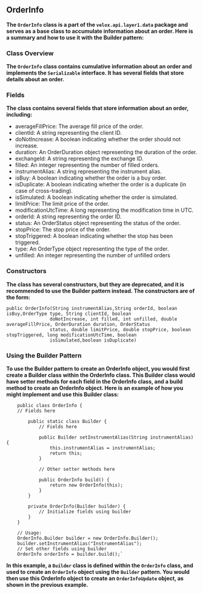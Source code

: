 ## OrderInfo 
**The `OrderInfo` class is a part of the `velox.api.layer1.data` package and serves as a base class to accumulate information
about an order. Here is a summary and how to use it with the Builder pattern:**
### Class Overview
**The `OrderInfo` class contains cumulative information about an order and implements the `Serializable` interface. It has
several fields that store details about an order.**
### Fields
**The class contains several fields that store information about an order, including:**
* averageFillPrice: The average fill price of the order.
* clientId: A string representing the client ID.
* doNotIncrease: A boolean indicating whether the order should not increase.
* duration: An OrderDuration object representing the duration of the order.
* exchangeId: A string representing the exchange ID.
* filled: An integer representing the number of filled orders.
* instrumentAlias: A string representing the instrument alias.
* isBuy: A boolean indicating whether the order is a buy order.
* isDuplicate: A boolean indicating whether the order is a duplicate (in case of cross-trading).
* isSimulated: A boolean indicating whether the order is simulated.
* limitPrice: The limit price of the order.
* modificationUtcTime: A long representing the modification time in UTC.
* orderId: A string representing the order ID.
* status: An OrderStatus object representing the status of the order.
* stopPrice: The stop price of the order.
* stopTriggered: A boolean indicating whether the stop has been triggered.
* type: An OrderType object representing the type of the order.
* unfilled: An integer representing the number of unfilled orders 
### Constructors
**The class has several constructors, but they are deprecated, and it is recommended to use the Builder pattern instead.
The constructors are of the form:**
```
public OrderInfo(String instrumentAlias,String orderId, boolean isBuy,OrderType type, String clientId, boolean 
                doNotIncrease, int filled, int unfilled, double averageFillPrice, OrderDuration duration, OrderStatus
                status, double limitPrice, double stopPrice, boolean stopTriggered, long modificationUtcTime, boolean
                isSimulated,boolean isDuplicate)
```
### Using the Builder Pattern
**To use the Builder pattern to create an OrderInfo object, you would first create a Builder class within the OrderInfo
class. This Builder class would have setter methods for each field in the OrderInfo class, and a build method to create
an OrderInfo object. Here is an example of how you might implement and use this Builder class:**
```
    public class OrderInfo {
    // Fields here

        public static class Builder {
            // Fields here
    
            public Builder setInstrumentAlias(String instrumentAlias) {
                this.instrumentAlias = instrumentAlias;
                return this;
            }
    
            // Other setter methods here
    
            public OrderInfo build() {
                return new OrderInfo(this);
            }
        }
    
        private OrderInfo(Builder builder) {
            // Initialize fields using builder
        }
    }

    // Usage:
    OrderInfo.Builder builder = new OrderInfo.Builder();
    builder.setInstrumentAlias("InstrumentAlias");
    // Set other fields using builder
    OrderInfo orderInfo = builder.build();`
```
**In this example, a `Builder` class is defined within the `OrderInfo` class, and used to create an `OrderInfo` object using
the `Builder` pattern. You would then use this OrderInfo object to create an `OrderInfoUpdate` object, as shown in the
previous example.**